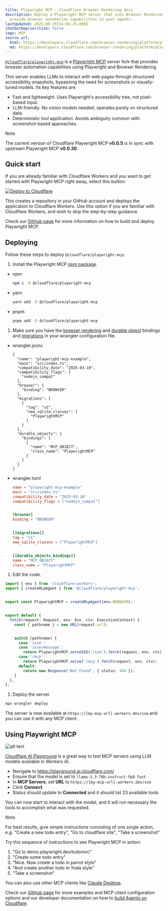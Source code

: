 ```yaml
---
title: Playwright MCP · Cloudflare Browser Rendering docs
description: Deploy a Playwright MCP server that uses Browser Rendering to
  provide browser automation capabilities to your agents.
lastUpdated: 2025-09-25T14:04:25.000Z
chatbotDeprioritize: false
tags: MCP
source_url:
  html: https://developers.cloudflare.com/browser-rendering/platform/playwright-mcp/
  md: https://developers.cloudflare.com/browser-rendering/platform/playwright-mcp/index.md
---
```


[`@cloudflare/playwright-mcp`](https://github.com/cloudflare/playwright-mcp) is a [Playwright MCP](https://github.com/microsoft/playwright-mcp) server fork that provides browser automation capabilities using Playwright and Browser Rendering.

This server enables LLMs to interact with web pages through structured accessibility snapshots, bypassing the need for screenshots or visually-tuned models. Its key features are:

* Fast and lightweight. Uses Playwright's accessibility tree, not pixel-based input.
* LLM-friendly. No vision models needed, operates purely on structured data.
* Deterministic tool application. Avoids ambiguity common with screenshot-based approaches.

Note

The current version of Cloudflare Playwright MCP **v0.0.5** is in sync with upstream Playwright MCP **v0.0.30**.

## Quick start

If you are already familiar with Cloudflare Workers and you want to get started with Playwright MCP right away, select this button:

[![Deploy to Cloudflare](https://deploy.workers.cloudflare.com/button)](https://deploy.workers.cloudflare.com/?url=https://github.com/cloudflare/playwright-mcp/tree/main/cloudflare/example)

This creates a repository in your GitHub account and deploys the application to Cloudflare Workers. Use this option if you are familiar with Cloudflare Workers, and wish to skip the step-by-step guidance.

Check our [GitHub page](https://github.com/cloudflare/playwright-mcp) for more information on how to build and deploy Playwright MCP.

## Deploying

Follow these steps to deploy `@cloudflare/playwright-mcp`:

1. Install the Playwright MCP [npm package](https://www.npmjs.com/package/@cloudflare/playwright-mcp).

* npm

  ```sh
  npm i -D @cloudflare/playwright-mcp
  ```

* yarn

  ```sh
  yarn add -D @cloudflare/playwright-mcp
  ```

* pnpm

  ```sh
  pnpm add -D @cloudflare/playwright-mcp
  ```

1. Make sure you have the [browser rendering](https://developers.cloudflare.com/browser-rendering/) and [durable object](https://developers.cloudflare.com/durable-objects/) bindings and [migrations](https://developers.cloudflare.com/durable-objects/reference/durable-objects-migrations/) in your wrangler configuration file.

* wrangler.jsonc

  ```jsonc
  {
    "name": "playwright-mcp-example",
    "main": "src/index.ts",
    "compatibility_date": "2025-03-10",
    "compatibility_flags": [
      "nodejs_compat"
    ],
    "browser": {
      "binding": "BROWSER"
    },
    "migrations": [
      {
        "tag": "v1",
        "new_sqlite_classes": [
          "PlaywrightMCP"
        ]
      }
    ],
    "durable_objects": {
      "bindings": [
        {
          "name": "MCP_OBJECT",
          "class_name": "PlaywrightMCP"
        }
      ]
    }
  }
  ```

* wrangler.toml

  ```toml
  name = "playwright-mcp-example"
  main = "src/index.ts"
  compatibility_date = "2025-03-10"
  compatibility_flags = ["nodejs_compat"]


  [browser]
  binding = "BROWSER"


  [[migrations]]
  tag = "v1"
  new_sqlite_classes = ["PlaywrightMCP"]


  [[durable_objects.bindings]]
  name = "MCP_OBJECT"
  class_name = "PlaywrightMCP"
  ```

1. Edit the code.

```ts
import { env } from 'cloudflare:workers';
import { createMcpAgent } from '@cloudflare/playwright-mcp';


export const PlaywrightMCP = createMcpAgent(env.BROWSER);


export default {
  fetch(request: Request, env: Env, ctx: ExecutionContext) {
    const { pathname } = new URL(request.url);


    switch (pathname) {
      case '/sse':
      case '/sse/message':
        return PlaywrightMCP.serveSSE('/sse').fetch(request, env, ctx);
      case '/mcp':
        return PlaywrightMCP.serve('/mcp').fetch(request, env, ctx);
      default:
        return new Response('Not Found', { status: 404 });
    }
  },
};
```

1. Deploy the server.

```bash
npx wrangler deploy
```

The server is now available at `https://[my-mcp-url].workers.dev/sse` and you can use it with any MCP client.

## Using Playwright MCP

![alt text](https://developers.cloudflare.com/_astro/playground-ai-screenshot.v44jFMBu_2abDuJ.webp)

[Cloudflare AI Playground](https://playground.ai.cloudflare.com/) is a great way to test MCP servers using LLM models available in Workers AI.

* Navigate to <https://playground.ai.cloudflare.com/>
* Ensure that the model is set to `llama-3.3-70b-instruct-fp8-fast`
* In **MCP Servers**, set **URL** to `https://[my-mcp-url].workers.dev/sse`
* Click **Connect**
* Status should update to **Connected** and it should list 23 available tools

You can now start to interact with the model, and it will run necessary the tools to accomplish what was requested.

Note

For best results, give simple instructions consisting of one single action, e.g. "Create a new todo entry", "Go to cloudflare site", "Take a screenshot"

Try this sequence of instructions to see Playwright MCP in action:

1. "Go to demo.playwright.dev/todomvc"
2. "Create some todo entry"
3. "Nice. Now create a todo in parrot style"
4. "And create another todo in Yoda style"
5. "Take a screenshot"

You can also use other MCP clients like [Claude Desktop](https://github.com/cloudflare/playwright-mcp/blob/main/cloudflare/example/README.md#use-with-claude-desktop).

Check our [GitHub page](https://github.com/cloudflare/playwright-mcp) for more examples and MCP client configuration options and our developer documentation on how to [build Agents on Cloudflare](https://developers.cloudflare.com/agents/).
